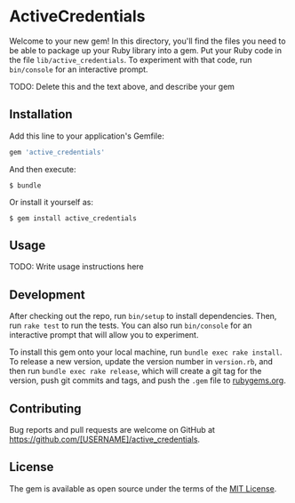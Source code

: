 # ActiveCredentials

Welcome to your new gem! In this directory, you'll find the files you need to be able to package up your Ruby library into a gem. Put your Ruby code in the file `lib/active_credentials`. To experiment with that code, run `bin/console` for an interactive prompt.

TODO: Delete this and the text above, and describe your gem

## Installation

Add this line to your application's Gemfile:

```ruby
gem 'active_credentials'
```

And then execute:

    $ bundle

Or install it yourself as:

    $ gem install active_credentials

## Usage

TODO: Write usage instructions here

## Development

After checking out the repo, run `bin/setup` to install dependencies. Then, run `rake test` to run the tests. You can also run `bin/console` for an interactive prompt that will allow you to experiment.

To install this gem onto your local machine, run `bundle exec rake install`. To release a new version, update the version number in `version.rb`, and then run `bundle exec rake release`, which will create a git tag for the version, push git commits and tags, and push the `.gem` file to [rubygems.org](https://rubygems.org).

## Contributing

Bug reports and pull requests are welcome on GitHub at https://github.com/[USERNAME]/active_credentials.

## License

The gem is available as open source under the terms of the [MIT License](https://opensource.org/licenses/MIT).
